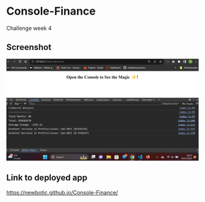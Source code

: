 # Console-Finance
Challenge week 4


## Screenshot
![Screenshot](./assets/images/screenshot-4.png)

## Link to deployed app
https://newbotic.github.io/Console-Finance/